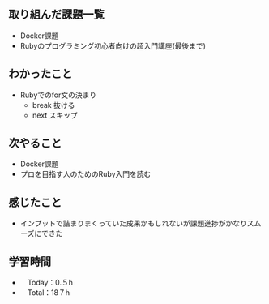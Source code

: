 ## 取り組んだ課題一覧
- Docker課題
- Rubyのプログラミング初心者向けの超入門講座(最後まで)

## わかったこと
- Rubyでのfor文の決まり
  - break 抜ける
  - next スキップ

## 次やること
- Docker課題
- プロを目指す人のためのRuby入門を読む

## 感じたこと
- インプットで詰まりまくっていた成果かもしれないが課題進捗がかなりスムーズにできた

## 学習時間
- 　Today：0.５h
- 　Total：18７h
